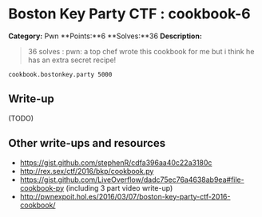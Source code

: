 # Boston Key Party CTF : cookbook-6

**Category:** Pwn
**Points:**6
**Solves:**36
**Description:**

> 36 solves : pwn: a top chef wrote this cookbook for me but i think he has an extra secret recipe!

`cookbook.bostonkey.party 5000`


## Write-up

(TODO)

## Other write-ups and resources

* <https://gist.github.com/stephenR/cdfa396aa40c22a3180c>
* <http://rex.sex/ctf/2016/bkp/cookbook.py>
* <https://gist.github.com/LiveOverflow/dadc75ec76a4638ab9ea#file-cookbook-py> (including 3 part video write-up)
* <http://pwnexpoit.hol.es/2016/03/07/boston-key-party-ctf-2016-cookbook/>

